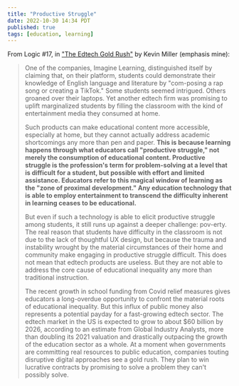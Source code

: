 ```yaml
---
title: "Productive Struggle"
date: 2022-10-30 14:34 PDT
published: true
tags: [education, learning]
---
```


From Logic #17, in ["The Edtech Gold Rush"](https://logicmag.io/home/the-edtech-gold-rush/) by Kevin Miller (emphasis mine): 

<blockquote markdown="1">

One of the companies, Imagine Learning, distinguished itself by claiming that, on their platform, students could demonstrate their knowledge of English language and literature by "com-posing a rap song or creating a TikTok." Some students seemed intrigued. Others groaned over their laptops. Yet another edtech firm was promising to uplift marginalized students by filling the classroom with the kind of entertainment media they consumed at home.

Such products can make educational content more accessible, especially at home, but they cannot actually address academic shortcomings any more than pen and paper. **This is because learning happens through what educators call "productive struggle," not merely the consumption of educational content. Productive struggle is the profession's term for problem-solving at a level that is difficult for a student, but possible with effort and limited assistance. Educators refer to this magical window of learning as the "zone of proximal development." Any education technology that is able to employ entertainment to transcend the difficulty inherent in learning ceases to be educational.**

But even if such a technology is able to elicit productive struggle among students, it still runs up against a deeper challenge: pov-erty. The real reason that students have difficulty in the classroom is not due to the lack of thoughtful UX design, but because the trauma and instability wrought by the material circumstances of their home and community make engaging in productive struggle difficult. This does not mean that edtech products are useless. But they are not able to address the core cause of educational inequality any more than traditional instruction.

The recent growth in school funding from Covid relief measures gives educators a long-overdue opportunity to confront the material roots of educational inequality. But this influx of public money also represents a potential payday for a fast-growing edtech sector. The edtech market in the US is expected to grow to about $60 billion by 2026, according to an estimate from Global Industry Analysts, more than doubling its 2021 valuation and drastically outpacing the growth of the education sector as a whole. At a moment when governments are committing real resources to public education, companies touting disruptive digital approaches see a gold rush. They plan to win lucrative contracts by promising to solve a problem they can't possibly solve.

</blockquote>
